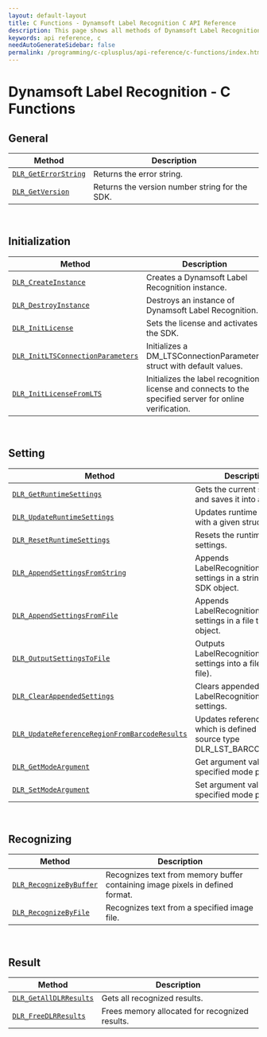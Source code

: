 ```yaml
---
layout: default-layout
title: C Functions - Dynamsoft Label Recognition C API Reference
description: This page shows all methods of Dynamsoft Label Recognition for C API Reference.
keywords: api reference, c
needAutoGenerateSidebar: false
permalink: /programming/c-cplusplus/api-reference/c-functions/index.html
---
```



# Dynamsoft Label Recognition - C Functions
  
## General
   
  | Method               | Description |
  |----------------------|-------------|
  | [`DLR_GetErrorString`](general.html#dlr_geterrorstring) | Returns the error string. |
  | [`DLR_GetVersion`](general.html#dlr_getversion) | Returns the version number string for the SDK. |
   
&nbsp; 

## Initialization
  
  | Method               | Description |
  |----------------------|-------------|
  | [`DLR_CreateInstance`](initialization.html#dlr_createinstance) | Creates a Dynamsoft Label Recognition instance. |
  | [`DLR_DestroyInstance`](initialization.html#dlr_destroyinstance) | Destroys an instance of Dynamsoft Label Recognition. |
  | [`DLR_InitLicense`](initialization.html#dlr_initlicense) | Sets the license and activates the SDK. |
  | [`DLR_InitLTSConnectionParameters`](initialization.html#dlr_initltsconnectionparameters) | Initializes a DM_LTSConnectionParameters struct with default values. |
  | [`DLR_InitLicenseFromLTS`](initialization.html#dlr_initlicensefromlts) | Initializes the label recognition license and connects to the specified server for online verification. |

&nbsp; 

## Setting

  | Method               | Description |
  |----------------------|-------------|
  | [`DLR_GetRuntimeSettings`](settings.html#dlr_getruntimesettings) | Gets the current settings and saves it into a struct. |
  | [`DLR_UpdateRuntimeSettings`](settings.html#dlr_updateruntimesettings) | Updates runtime settings with a given struct. |
  | [`DLR_ResetRuntimeSettings`](settings.html#dlr_resetruntimesettings) | Resets the runtime settings. |
  | [`DLR_AppendSettingsFromString`](settings.html#dlr_appendsettingsfromstring) | Appends LabelRecognitionParameter settings in a string to the SDK object. |
  | [`DLR_AppendSettingsFromFile`](settings.html#dlr_appendsettingsfromfile) | Appends LabelRecognitionParameter settings in a file to the SDK object. |
  | [`DLR_OutputSettingsToFile`](settings.html#dlr_outputsettingstofile) | Outputs LabelRecognitionParameter settings into a file (JSON file). |
  | [`DLR_ClearAppendedSettings`](settings.html#dlr_appendsettingsfromstring) | Clears appended LabelRecognitionParameter settings. |
  | [`DLR_UpdateReferenceRegionFromBarcodeResults`](settings.html#dlr_updatereferenceregionfrombarcoderesults) | Updates reference region which is defined with source type DLR_LST_BARCODE. |
  | [`DLR_GetModeArgument`](settings.html#dlr_getmodeargument) | Get argument value for the specified mode parameter. |
  | [`DLR_SetModeArgument`](settings.html#dlr_setmodeargument) | Set argument value for the specified mode parameter. |

&nbsp; 
   
## Recognizing
   
  | Method               | Description |
  |----------------------|-------------|
  | [`DLR_RecognizeByBuffer`](recognizing.html#dlr_recognizebybuffer) | Recognizes text from memory buffer containing image pixels in defined format. |
  | [`DLR_RecognizeByFile`](recognizing.html#dlr_recognizebyfile) | Recognizes text from a specified image file. |
   
&nbsp; 
   
## Result
   
  | Method               | Description |
  |----------------------|-------------|
  | [`DLR_GetAllDLRResults`](result.html#dlr_getalldlrresults) | Gets all recognized results. |
  | [`DLR_FreeDLRResults`](result.html#dlr_freedlrresults) | Frees memory allocated for recognized results. |
   
&nbsp; 

